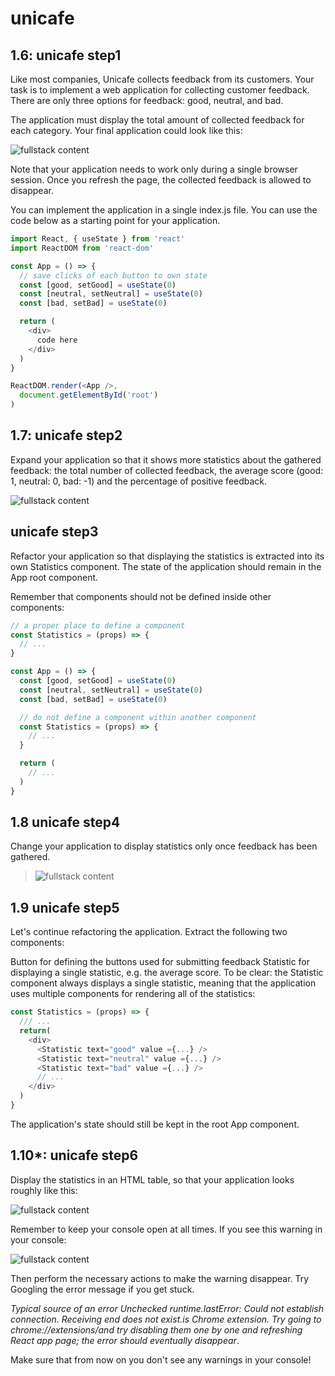 # unicafe
## 1.6: unicafe step1
Like most companies, Unicafe collects feedback from its customers. Your task is to implement a web application for collecting customer feedback. There are only three options for feedback: good, neutral, and bad.

The application must display the total amount of collected feedback for each category. Your final application could look like this:

![fullstack content](https://fullstackopen.com/static/d4fe767d6d8eb46f1dd21334f5f9e46e/14be6/13e.png) 

Note that your application needs to work only during a single browser session. Once you refresh the page, the collected feedback is allowed to disappear.

You can implement the application in a single index.js file. You can use the code below as a starting point for your application.

```javascript
import React, { useState } from 'react'
import ReactDOM from 'react-dom'

const App = () => {
  // save clicks of each button to own state
  const [good, setGood] = useState(0)
  const [neutral, setNeutral] = useState(0)
  const [bad, setBad] = useState(0)

  return (
    <div>
      code here
    </div>
  )
}

ReactDOM.render(<App />, 
  document.getElementById('root')
)
```

## 1.7: unicafe step2
Expand your application so that it shows more statistics about the gathered feedback: the total number of collected feedback, the average score (good: 1, neutral: 0, bad: -1) and the percentage of positive feedback.

![fullstack content](https://fullstackopen.com/static/0a5d15ae9f055a15cb469b9c9223df41/14be6/14e.png)

## unicafe step3
Refactor your application so that displaying the statistics is extracted into its own Statistics component. The state of the application should remain in the App root component.

Remember that components should not be defined inside other components:

```javascript
// a proper place to define a component
const Statistics = (props) => {
  // ...
}

const App = () => {
  const [good, setGood] = useState(0)
  const [neutral, setNeutral] = useState(0)
  const [bad, setBad] = useState(0)

  // do not define a component within another component
  const Statistics = (props) => {
    // ...
  }

  return (
    // ...
  )
}
```

## 1.8 unicafe step4
Change your application to display statistics only once feedback has been gathered.

>![fullstack content](https://fullstackopen.com/static/b453d7533ae85dcaf3eccf342a353c58/14be6/15e.png)

## 1.9 unicafe step5
Let's continue refactoring the application. Extract the following two components:

Button for defining the buttons used for submitting feedback
Statistic for displaying a single statistic, e.g. the average score.
To be clear: the Statistic component always displays a single statistic, meaning that the application uses multiple components for rendering all of the statistics:

```javascript
const Statistics = (props) => {
  /// ...
  return(
    <div>
      <Statistic text="good" value ={...} />
      <Statistic text="neutral" value ={...} />
      <Statistic text="bad" value ={...} />
      // ...
    </div>
  )
}
```

The application's state should still be kept in the root App component.

## 1.10\*: unicafe step6
Display the statistics in an HTML table, so that your application looks roughly like this:

![fullstack content](https://fullstackopen.com/static/a74acccc17aafb02b3801ffa1fcc0fdc/14be6/16e.png)

Remember to keep your console open at all times. If you see this warning in your console:

![fullstack content](https://fullstackopen.com/static/d6f948307449c2673f28f1077ef4d789/14be6/17a.png)

Then perform the necessary actions to make the warning disappear. Try Googling the error message if you get stuck.

*Typical source of an error Unchecked runtime.lastError: Could not establish connection. Receiving end does not exist.is Chrome extension. Try going to chrome://extensions/and try disabling them one by one and refreshing React app page; the error should eventually disappear*.

Make sure that from now on you don't see any warnings in your console!
